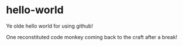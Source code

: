 # hello-world
Ye olde hello world for using github!

One reconstituted code monkey coming back to the craft after a break!
